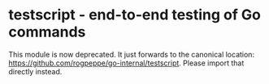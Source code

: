 # testscript - end-to-end testing of Go commands

This module is now deprecated. It just forwards to the canonical location: https://github.com/rogpeppe/go-internal/testscript.
Please import that directly instead.

